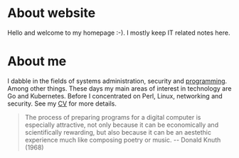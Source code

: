 # About website

Hello and welcome to my homepage :-). I mostly keep IT related notes here.

# About me

I dabble in the fields of systems administration, security and
[programming](https://github.com/jreisinger). Among other things. These days
my main areas of interest in technology are Go and Kubernetes. Before I
concentrated on Perl, Linux, networking and security. See my
[CV](notes/mngt/cv) for more details.

> The process of preparing programs for a digital computer is especially
attractive, not only because it can be economically and scientifically
rewarding, but also because it can be an aestethic experience much like
composing poetry or music. -- Donald Knuth (1968)

